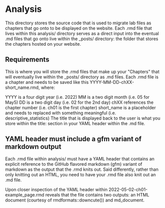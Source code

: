 # Analysis

This directory stores the source code that is used to migrate lab files as chapters that go onto to be displayed on the website. Each .rmd file that lives within this analysis/ directory serves as a direct input into the eventual .md files that go onto live within the _posts/ directory: the folder that stores the chapters hosted on your website.

## Requirements

This is where you will store the .rmd files that make up your "Chapters" that will eventually live within the _posts/ directory as .md files. Each .rmd file is a chapter and needs to be saved like this YYYY-MM-DD-chXX-short_name.rmd, where:

YYYY is a four digit year (i.e. 2022)
MM is a two digit month (i.e. 05 for May5)
DD is a two digit day (i.e. 02 for the 2nd day)
chXX references the chapter number (i.e. ch01 is the first chapter)
short_name is a placeholder and needs to replaced with something meaningful (i.e. descriptive_statistics)
The title that is displayed back to the user is what you store within the title: section in your YAML header within the .md file.

## YAML header must include a gfm variant of markdown output

Each .rmd file within analysis/ must have a YAML header that contains an explicit reference to the GitHub flavored markdown (gfm) variant of markdown as the output that the .rmd knits out. Said differently, rather than only knitting out an HTML, you need to have your .rmd file also knit out an .md file.

Upon closer inspection of the YAML header within 2022-05-02-ch01-example_page.rmd reveals that the file contains two outputs: an HTML document (courtesy of rmdformats::downcute()) and md_document.
